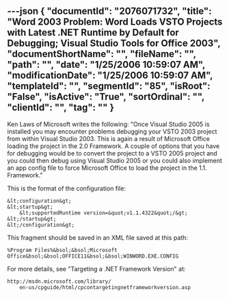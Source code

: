 ---json
{
  "documentId": "2076071732",
  "title": "Word 2003 Problem: Word Loads VSTO Projects with Latest .NET Runtime by Default for Debugging; Visual Studio Tools for Office 2003",
  "documentShortName": "",
  "fileName": "",
  "path": "",
  "date": "1/25/2006 10:59:07 AM",
  "modificationDate": "1/25/2006 10:59:07 AM",
  "templateId": "",
  "segmentId": "85",
  "isRoot": "False",
  "isActive": "True",
  "sortOrdinal": "",
  "clientId": "",
  "tag": ""
}
---

Ken Laws of Microsoft writes the following: &quot;Once Visual Studio 2005 is installed you may encounter problems debugging your VSTO 2003 project from within Visual Studio 2003. This is again a result of Microsoft Office loading the project in the 2.0 Framework. A couple of options that you have for debugging would be to convert the project to a VSTO 2005 project and you could then debug using Visual Studio 2005 or you could also implement an app config file to force Microsoft Office to load the project in the 1.1. Framework.&quot;

This is the format of the configuration file:

    &lt;configuration&gt;
    &lt;startup&gt;
        &lt;supportedRuntime version=&quot;v1.1.4322&quot;/&gt; 
    &lt;/startup&gt;
    &lt;/configuration&gt;

This fragment should be saved in an XML file saved at this path:

    %Program Files%&bsol;&bsol;Microsoft Office&bsol;&bsol;OFFICE11&bsol;&bsol;WINWORD.EXE.CONFIG

For more details, see &quot;Targeting a .NET Framework Version&quot; at:

    http://msdn.microsoft.com/library/
        en-us/cpguide/html/cpcontargetingnetframeworkversion.asp
